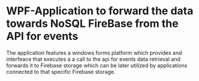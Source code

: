 # WPF-Application to forward the data towards NoSQL FireBase from the API for events

The application features a windows forms platform which provides and interfeace that executes a a call to the api for events data retrieval and forwards it to Firebase storage which can be later utilized by applications connected to that specific Firebase storage.
